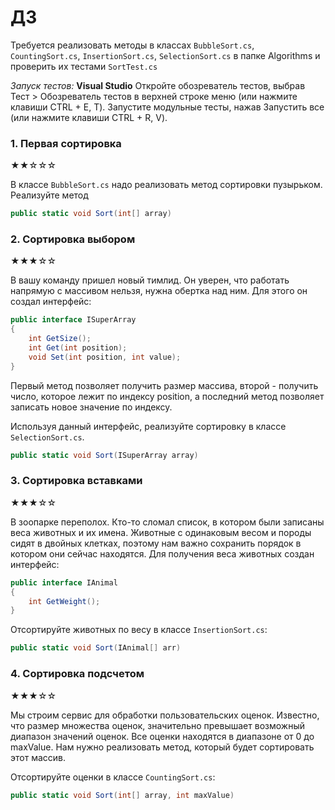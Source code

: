 # ДЗ
Требуется реализовать методы в классах 
`BubbleSort.cs`, `CountingSort.cs`, `InsertionSort.cs`, `SelectionSort.cs` в папке Algorithms и проверить их тестами `SortTest.cs`

*Запуск тестов:* 
**Visual Studio**
Откройте обозреватель тестов, выбрав Тест > Обозреватель тестов в верхней строке меню (или нажмите клавиши CTRL + E, T).
Запустите модульные тесты, нажав Запустить все (или нажмите клавиши CTRL + R, V).

### 1. Первая сортировка
★★☆☆☆

В классе `BubbleSort.cs` надо реализовать метод сортировки пузырьком.
Реализуйте метод
```C#
public static void Sort(int[] array)
```

### 2. Сортировка выбором
★★★☆☆

В вашу команду пришел новый тимлид. Он уверен, что работать напрямую с массивом нельзя, нужна обертка над ним.
Для этого он создал интерфейс:

```C#
public interface ISuperArray 
{
    int GetSize();
    int Get(int position);
    void Set(int position, int value);
}
```
Первый метод позволяет получить размер массива, второй - получить число, которое лежит по индексу 
position, а последний метод позволяет записать новое значение по индексу.

Используя данный интерфейс, реализуйте сортировку в классе `SelectionSort.cs`.
```C#
public static void Sort(ISuperArray array)
```


### 3. Сортировка вставками
★★★☆☆

В зоопарке переполох. Кто-то сломал список, в котором были записаны веса животных и их имена.
Животные с одинаковым весом и породы сидят в двойных клетках, поэтому нам важно сохранить порядок в котором они сейчас находятся.
Для получения веса животных создан интерфейс:
```C#
public interface IAnimal 
{
    int GetWeight();
}
```
Отсортируйте животных по весу в классе `InsertionSort.cs`:
```C#
public static void Sort(IAnimal[] arr)
```

### 4. Сортировка подсчетом
★★★☆☆

Мы строим сервис для обработки пользовательских оценок. Известно, что размер 
множества оценок, значительно превышает возможный диапазон значений оценок.
Все оценки находятся в диапазоне от 0 до maxValue. Нам нужно реализовать метод, 
который будет сортировать этот массив.

Отсортируйте оценки в классе `CountingSort.cs`:
```C#
public static void Sort(int[] array, int maxValue)
```
